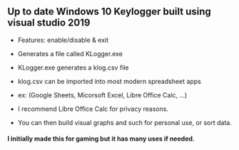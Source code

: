 ## Up to date Windows 10 Keylogger built using visual studio 2019

 * Features: enable/disable & exit

 * Generates a file called KLogger.exe
 * KLogger.exe generates a klog.csv file
 * klog.csv can be imported into most modern spreadsheet apps
 * ex: (Google Sheets, Micorsoft Excel, Libre Office Calc, ...)
 * I recommend Libre Office Calc for privacy reasons.
 * You can then build visual graphs and such for personal use, or sort data.

#### I initially made this for gaming but it has many uses if needed.
